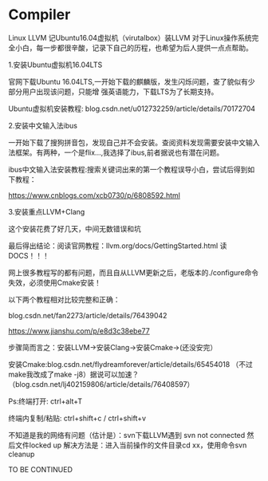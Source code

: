 # Compiler
Linux LLVM 
记Ubuntu16.04虚拟机（virutalbox）装LLVM
对于Linux操作系统完全小白，每一步都很辛酸，记录下自己的历程，也希望为后人提供一点点帮助。

1.安装Ubuntu虚拟机16.04LTS

官网下载Ubuntu 16.04LTS,一开始下载的麒麟版，发生闪烁问题，查了貌似有少部分用户出现该问题，只能增    强英语能力，下载LTS为了长期支持。

Ubuntu虚拟机安装教程: blog.csdn.net/u012732259/article/details/70172704

2.安装中文输入法ibus

一开始下载了搜狗拼音包，发现自己并不会安装。查阅资料发现需要安装中文输入法框架。有两种，一个是flix...,我选择了ibus,前者据说也有潜在问题。

ibus中文输入法安装教程:搜索关键词出来的第一个教程误导小白，尝试后得到如下教程：

https://www.cnblogs.com/xcb0730/p/6808592.html

3.安装重点LLVM+Clang

这个安装花费了好几天，中间无数错误和坑

最后得出结论：阅读官网教程：llvm.org/docs/GettingStarted.html 读DOCS！！！

网上很多教程写的都有问题，而且自从LLVM更新之后，老版本的./configure命令失效，必须使用Cmake安装！

以下两个教程相对比较完整和正确：

blog.csdn.net/fan2273/article/details/76439042

https://www.jianshu.com/p/e8d3c38ebe77

步骤简而言之：安装LLVM->安装Clang->安装Cmake->(还没安完）

安装Cmake:blog.csdn.net/flydreamforever/article/details/65454018 （不过make我改成了make -j8）据说可以加速？（blog.csdn.net/lj402159806/article/details/76408597）

Ps:终端打开: ctrl+alt+T

终端内复制/粘贴: ctrl+shift+c / ctrl+shift+v

不知道是我的网络有问题（估计是）：svn下载LLVM遇到 svn not connected 然后文件locked up 解决方法是：进入当前操作的文件目录cd xx，使用命令svn cleanup

TO BE CONTINUED
